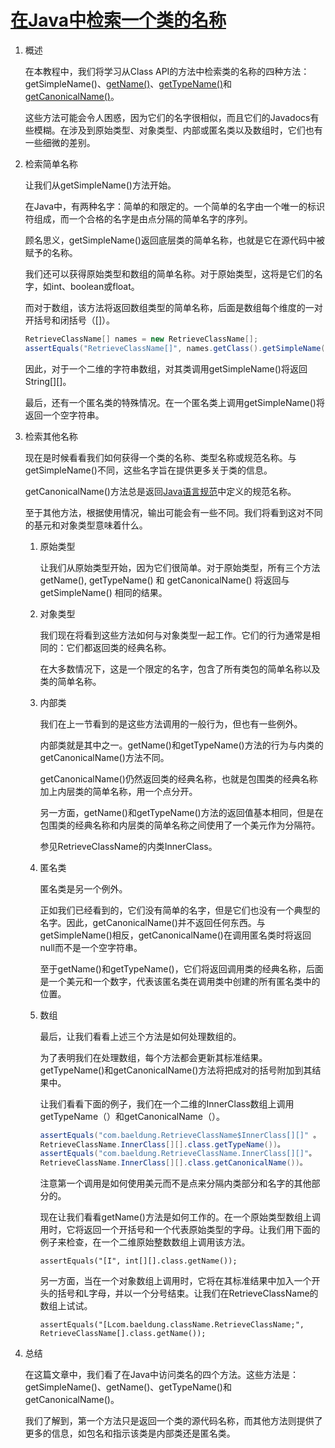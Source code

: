 # [在Java中检索一个类的名称](https://www.baeldung.com/java-class-name)

1. 概述

    在本教程中，我们将学习从Class API的方法中检索类的名称的四种方法：getSimpleName()、[getName()](https://docs.oracle.com/en/java/javase/12/docs/api/java.base/java/lang/Class.html#getName())、[getTypeName()](https://docs.oracle.com/en/java/javase/12/docs/api/java.base/java/lang/Class.html#getTypeName())和[getCanonicalName()](https://docs.oracle.com/en/java/javase/12/docs/api/java.base/java/lang/Class.html#getCanonicalName())。

    这些方法可能会令人困惑，因为它们的名字很相似，而且它们的Javadocs有些模糊。在涉及到原始类型、对象类型、内部或匿名类以及数组时，它们也有一些细微的差别。

2. 检索简单名称

    让我们从getSimpleName()方法开始。

    在Java中，有两种名字：简单的和限定的。一个简单的名字由一个唯一的标识符组成，而一个合格的名字是由点分隔的简单名字的序列。

    顾名思义，getSimpleName()返回底层类的简单名称，也就是它在源代码中被赋予的名称。

    我们还可以获得原始类型和数组的简单名称。对于原始类型，这将是它们的名字，如int、boolean或float。

    而对于数组，该方法将返回数组类型的简单名称，后面是数组每个维度的一对开括号和闭括号（[]）。

    ```java
    RetrieveClassName[] names = new RetrieveClassName[];
    assertEquals("RetrieveClassName[]", names.getClass().getSimpleName())。
    ```

    因此，对于一个二维的字符串数组，对其类调用getSimpleName()将返回String[][]。

    最后，还有一个匿名类的特殊情况。在一个匿名类上调用getSimpleName()将返回一个空字符串。

3. 检索其他名称

    现在是时候看看我们如何获得一个类的名称、类型名称或规范名称。与getSimpleName()不同，这些名字旨在提供更多关于类的信息。

    getCanonicalName()方法总是返回[Java语言规范](https://docs.oracle.com/javase/specs/jls/se11/html/jls-6.html#jls-6.7)中定义的规范名称。

    至于其他方法，根据使用情况，输出可能会有一些不同。我们将看到这对不同的基元和对象类型意味着什么。

    1. 原始类型

        让我们从原始类型开始，因为它们很简单。对于原始类型，所有三个方法 getName(), getTypeName() 和 getCanonicalName() 将返回与 getSimpleName() 相同的结果。

    2. 对象类型

        我们现在将看到这些方法如何与对象类型一起工作。它们的行为通常是相同的：它们都返回类的经典名称。

        在大多数情况下，这是一个限定的名字，包含了所有类包的简单名称以及类的简单名称。

    3. 内部类

        我们在上一节看到的是这些方法调用的一般行为，但也有一些例外。

        内部类就是其中之一。getName()和getTypeName()方法的行为与内类的getCanonicalName()方法不同。

        getCanonicalName()仍然返回类的经典名称，也就是包围类的经典名称加上内层类的简单名称，用一个点分开。

        另一方面，getName()和getTypeName()方法的返回值基本相同，但是在包围类的经典名称和内层类的简单名称之间使用了一个美元作为分隔符。

        参见RetrieveClassName的内类InnerClass。

    4. 匿名类

        匿名类是另一个例外。

        正如我们已经看到的，它们没有简单的名字，但是它们也没有一个典型的名字。因此，getCanonicalName()并不返回任何东西。与getSimpleName()相反，getCanonicalName()在调用匿名类时将返回null而不是一个空字符串。

        至于getName()和getTypeName()，它们将返回调用类的经典名称，后面是一个美元和一个数字，代表该匿名类在调用类中创建的所有匿名类中的位置。

    5. 数组

        最后，让我们看看上述三个方法是如何处理数组的。

        为了表明我们在处理数组，每个方法都会更新其标准结果。getTypeName()和getCanonicalName()方法将把成对的括号附加到其结果中。

        让我们看看下面的例子，我们在一个二维的InnerClass数组上调用getTypeName（）和getCanonicalName（）。

        ```java
        assertEquals("com.baeldung.RetrieveClassName$InnerClass[][]" 。
        RetrieveClassName.InnerClass[][].class.getTypeName())。
        assertEquals("com.baeldung.RetrieveClassName.InnerClass[][]"。
        RetrieveClassName.InnerClass[][].class.getCanonicalName())。
        ```

        注意第一个调用是如何使用美元而不是点来分隔内类部分和名字的其他部分的。

        现在让我们看看getName()方法是如何工作的。在一个原始类型数组上调用时，它将返回一个开括号和一个代表原始类型的字母。让我们用下面的例子来检查，在一个二维原始整数数组上调用该方法。

        `assertEquals("[I", int[][].class.getName());`

        另一方面，当在一个对象数组上调用时，它将在其标准结果中加入一个开头的括号和L字母，并以一个分号结束。让我们在RetrieveClassName的数组上试试。

        `assertEquals("[Lcom.baeldung.className.RetrieveClassName;", RetrieveClassName[].class.getName());`

4. 总结

    在这篇文章中，我们看了在Java中访问类名的四个方法。这些方法是：getSimpleName()、getName()、getTypeName()和getCanonicalName()。

    我们了解到，第一个方法只是返回一个类的源代码名称，而其他方法则提供了更多的信息，如包名和指示该类是内部类还是匿名类。
